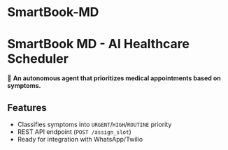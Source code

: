 # SmartBook-MD
# SmartBook MD - AI Healthcare Scheduler

🏥 **An autonomous agent that prioritizes medical appointments based on symptoms.**

## Features
- Classifies symptoms into `URGENT`/`HIGH`/`ROUTINE` priority
- REST API endpoint (`POST /assign_slot`)
- Ready for integration with WhatsApp/Twilio

